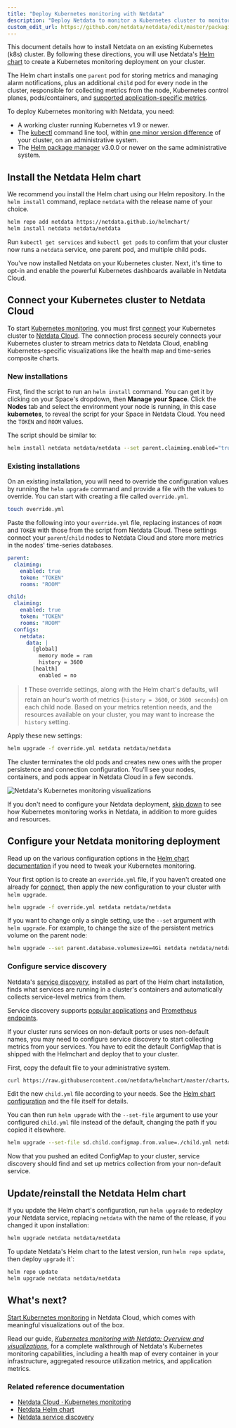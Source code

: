 ```yaml
---
title: "Deploy Kubernetes monitoring with Netdata"
description: "Deploy Netdata to monitor a Kubernetes cluster to monitor the health, performance, resource utilization, and application metrics of a Kubernetes cluster in real time."
custom_edit_url: https://github.com/netdata/netdata/edit/master/packaging/installer/methods/kubernetes.md
---
```




This document details how to install Netdata on an existing Kubernetes (k8s) cluster. By following these directions, you
will use Netdata's [Helm chart](https://github.com/netdata/helmchart) to create a Kubernetes monitoring deployment on
your cluster.

The Helm chart installs one `parent` pod for storing metrics and managing alarm notifications, plus an additional
`child` pod for every node in the cluster, responsible for collecting metrics from the node, Kubernetes control planes,
pods/containers, and [supported application-specific
metrics](https://github.com/netdata/helmchart#service-discovery-and-supported-services).

To deploy Kubernetes monitoring with Netdata, you need:

-   A working cluster running Kubernetes v1.9 or newer.
-   The [kubectl](https://kubernetes.io/docs/reference/kubectl/overview/) command line tool, within [one minor version
    difference](https://kubernetes.io/docs/tasks/tools/install-kubectl/#before-you-begin) of your cluster, on an
    administrative system.
-   The [Helm package manager](https://helm.sh/) v3.0.0 or newer on the same administrative system.

## Install the Netdata Helm chart

We recommend you install the Helm chart using our Helm repository. In the `helm install` command, replace `netdata` with
the release name of your choice.

```bash
helm repo add netdata https://netdata.github.io/helmchart/
helm install netdata netdata/netdata
```

Run `kubectl get services` and `kubectl get pods` to confirm that your cluster now runs a `netdata` service, one
parent pod, and multiple child pods.

You've now installed Netdata on your Kubernetes cluster. Next, it's time to opt-in and enable the powerful Kubernetes
dashboards available in Netdata Cloud.

## Connect your Kubernetes cluster to Netdata Cloud

To start [Kubernetes monitoring](/docs/cloud/visualize/kubernetes/), you must first
[connect](/docs/agent/claim) your Kubernetes cluster to [Netdata Cloud](https://app.netdata.cloud). The connection process securely
connects your Kubernetes cluster to stream metrics data to Netdata Cloud, enabling Kubernetes-specific visualizations
like the health map and time-series composite charts.

### New installations

First, find the script to run an `helm install` command. You can get it by clicking on your Space's dropdown, then **Manage your Space**.
Click the **Nodes** tab and select the environment your node is running, in this case **kubernetes**, to reveal the script for your Space in Netdata Cloud. You need the `TOKEN`
and `ROOM` values.

The script should be similar to:

```bash
helm install netdata netdata/netdata --set parent.claiming.enabled="true" --set parent.claiming.token="TOKEN" --set parent.claiming.rooms="ROOM" --set child.claiming.enabled=true --set child.claiming.token="TOKEN" --set child.claiming.rooms="ROOM"
```

### Existing installations

On an existing installation, you will need to override the configuration values by running the `helm upgrade` command and provide a file with the values to override. You can start with creating a file called `override.yml`.

```bash
touch override.yml
```

Paste the following into your `override.yml` file, replacing instances of `ROOM` and `TOKEN` with those from the script from Netdata Cloud. These settings connect your `parent`/`child` nodes to Netdata Cloud and store more
metrics in the nodes' time-series databases.

```yaml
parent:
  claiming:
    enabled: true
    token: "TOKEN"
    rooms: "ROOM"

child:
  claiming:
    enabled: true
    token: "TOKEN"
    rooms: "ROOM"
  configs:
    netdata:
      data: |
        [global]
          memory mode = ram
          history = 3600
        [health]
          enabled = no
```

> ❗ These override settings, along with the Helm chart's defaults, will retain an hour's worth of metrics (`history =
> 3600`, or `3600 seconds`) on each child node. Based on your metrics retention needs, and the resources available on
> your cluster, you may want to increase the `history` setting.

Apply these new settings:

```bash
helm upgrade -f override.yml netdata netdata/netdata
```

The cluster terminates the old pods and creates new ones with the proper persistence and connection configuration. You'll
see your nodes, containers, and pods appear in Netdata Cloud in a few seconds.

![Netdata's Kubernetes monitoring
visualizations](https://user-images.githubusercontent.com/1153921/107801491-5dcb0f00-6d1d-11eb-9ab1-876c39f556e2.png)

If you don't need to configure your Netdata deployment, [skip down](#whats-next) to see how Kubernetes monitoring works
in Netdata, in addition to more guides and resources.

## Configure your Netdata monitoring deployment

Read up on the various configuration options in the [Helm chart
documentation](https://github.com/netdata/helmchart#configuration) if you need to tweak your Kubernetes monitoring.

Your first option is to create an `override.yml` file, if you haven't created one already for
[connect](#connect-your-kubernetes-cluster-to-netdata-cloud), then apply the new configuration to your cluster with `helm
upgrade`.

```bash
helm upgrade -f override.yml netdata netdata/netdata
```

If you want to change only a single setting, use the `--set` argument with `helm upgrade`. For example, to change the
size of the persistent metrics volume on the parent node:

```bash
helm upgrade --set parent.database.volumesize=4Gi netdata netdata/netdata
```

### Configure service discovery

Netdata's [service discovery](https://github.com/netdata/agent-service-discovery/#service-discovery), installed as part
of the Helm chart installation, finds what services are running in a cluster's containers and automatically collects
service-level metrics from them.

Service discovery supports [popular applications](https://github.com/netdata/helmchart#applications) and [Prometheus
endpoints](https://github.com/netdata/helmchart#prometheus-endpoints).

If your cluster runs services on non-default ports or uses non-default names, you may need to configure service
discovery to start collecting metrics from your services. You have to edit the default ConfigMap that is shipped with
the Helmchart and deploy that to your cluster.

First, copy the default file to your administrative system.

```bash
curl https://raw.githubusercontent.com/netdata/helmchart/master/charts/netdata/sdconfig/child.yml -o child.yml
```

Edit the new `child.yml` file according to your needs. See the [Helm chart
configuration](https://github.com/netdata/helmchart#configuration) and the file itself for details.

You can then run `helm upgrade` with the `--set-file` argument to use your configured `child.yml` file instead of the
default, changing the path if you copied it elsewhere.

```bash
helm upgrade --set-file sd.child.configmap.from.value=./child.yml netdata netdata/netdata
```

Now that you pushed an edited ConfigMap to your cluster, service discovery should find and set up metrics collection
from your non-default service.

## Update/reinstall the Netdata Helm chart

If you update the Helm chart's configuration, run `helm upgrade` to redeploy your Netdata service, replacing `netdata`
with the name of the release, if you changed it upon installation:

```bash
helm upgrade netdata netdata/netdata
```

To update Netdata's Helm chart to the latest version, run `helm repo update`, then deploy `upgrade` it`:

```bash
helm repo update
helm upgrade netdata netdata/netdata
```

## What's next?

[Start Kubernetes monitoring](/docs/cloud/visualize/kubernetes/) in Netdata Cloud, which
comes with meaningful visualizations out of the box. 

Read our guide, [_Kubernetes monitoring with Netdata: Overview and
visualizations_](/guides/monitor/kubernetes-k8s-netdata), for a complete walkthrough of Netdata's Kubernetes
monitoring capabilities, including a health map of every container in your infrastructure, aggregated resource
utilization metrics, and application metrics.

### Related reference documentation

- [Netdata Cloud · Kubernetes monitoring](/docs/cloud/visualize/kubernetes/)
- [Netdata Helm chart](https://github.com/netdata/helmchart)
- [Netdata service discovery](https://github.com/netdata/agent-service-discovery/)


